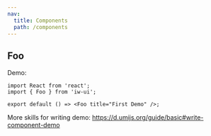 ```yaml
---
nav:
  title: Components
  path: /components
---
```


## Foo

Demo:

```tsx
import React from 'react';
import { Foo } from 'iw-ui';

export default () => <Foo title="First Demo" />;
```

More skills for writing demo: https://d.umijs.org/guide/basic#write-component-demo
